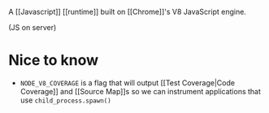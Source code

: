 A [[Javascript]] [[runtime]] built on [[Chrome]]'s V8 JavaScript engine.

(JS on server)

# Nice to know

* `NODE_V8_COVERAGE` is a flag that will output [[Test Coverage|Code Coverage]] and [[Source Map]]s so we can instrument applications that use `child_process.spawn()`